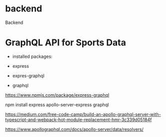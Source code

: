 # backend
Backend


# GraphQL API for Sports Data
- installed packages:


- express
- expres-graphql
- graphql

https://www.npmjs.com/package/express-graphql

npm install express apollo-server-express graphql

https://medium.com/free-code-camp/build-an-apollo-graphql-server-with-typescript-and-webpack-hot-module-replacement-hmr-3c339d05184f

https://www.apollographql.com/docs/apollo-server/data/resolvers/